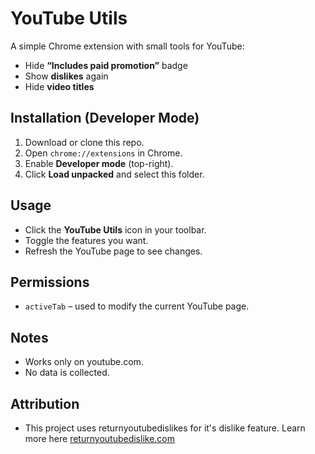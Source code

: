 # YouTube Utils

A simple Chrome extension with small tools for YouTube:

- Hide **“Includes paid promotion”** badge  
- Show **dislikes** again  
- Hide **video titles**

## Installation (Developer Mode)

1. Download or clone this repo.  
2. Open `chrome://extensions` in Chrome.  
3. Enable **Developer mode** (top-right).  
4. Click **Load unpacked** and select this folder.  

## Usage

- Click the **YouTube Utils** icon in your toolbar.  
- Toggle the features you want.  
- Refresh the YouTube page to see changes.  

## Permissions

- `activeTab` – used to modify the current YouTube page.  

## Notes

- Works only on youtube.com.  
- No data is collected.  

## Attribution

- This project uses returnyoutubedislikes for it's dislike feature. Learn more here [returnyoutubedislike.com](https://returnyoutubedislike.com)  

